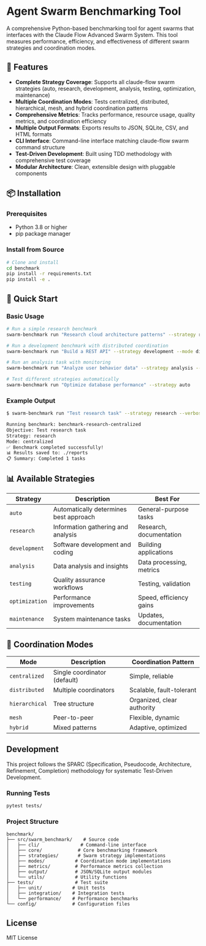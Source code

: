 # Agent Swarm Benchmarking Tool

A comprehensive Python-based benchmarking tool for agent swarms that interfaces with the Claude Flow Advanced Swarm System. This tool measures performance, efficiency, and effectiveness of different swarm strategies and coordination modes.

## 🚀 Features

- **Complete Strategy Coverage**: Supports all claude-flow swarm strategies (auto, research, development, analysis, testing, optimization, maintenance)
- **Multiple Coordination Modes**: Tests centralized, distributed, hierarchical, mesh, and hybrid coordination patterns
- **Comprehensive Metrics**: Tracks performance, resource usage, quality metrics, and coordination efficiency
- **Multiple Output Formats**: Exports results to JSON, SQLite, CSV, and HTML formats
- **CLI Interface**: Command-line interface matching claude-flow swarm command structure
- **Test-Driven Development**: Built using TDD methodology with comprehensive test coverage
- **Modular Architecture**: Clean, extensible design with pluggable components

## 📦 Installation

### Prerequisites
- Python 3.8 or higher
- pip package manager

### Install from Source
```bash
# Clone and install
cd benchmark
pip install -r requirements.txt
pip install -e .
```

## 🎯 Quick Start

### Basic Usage
```bash
# Run a simple research benchmark
swarm-benchmark run "Research cloud architecture patterns" --strategy research

# Run a development benchmark with distributed coordination
swarm-benchmark run "Build a REST API" --strategy development --mode distributed

# Run an analysis task with monitoring
swarm-benchmark run "Analyze user behavior data" --strategy analysis --monitor

# Test different strategies automatically
swarm-benchmark run "Optimize database performance" --strategy auto
```

### Example Output
```bash
$ swarm-benchmark run "Test research task" --strategy research --verbose

Running benchmark: benchmark-research-centralized
Objective: Test research task
Strategy: research
Mode: centralized
✅ Benchmark completed successfully!
📊 Results saved to: ./reports
📋 Summary: Completed 1 tasks
```

## 📊 Available Strategies

| Strategy | Description | Best For |
|----------|-------------|----------|
| `auto` | Automatically determines best approach | General-purpose tasks |
| `research` | Information gathering and analysis | Research, documentation |
| `development` | Software development and coding | Building applications |
| `analysis` | Data analysis and insights | Data processing, metrics |
| `testing` | Quality assurance workflows | Testing, validation |
| `optimization` | Performance improvements | Speed, efficiency gains |
| `maintenance` | System maintenance tasks | Updates, documentation |

## 🔗 Coordination Modes

| Mode | Description | Coordination Pattern |
|------|-------------|---------------------|
| `centralized` | Single coordinator (default) | Simple, reliable |
| `distributed` | Multiple coordinators | Scalable, fault-tolerant |
| `hierarchical` | Tree structure | Organized, clear authority |
| `mesh` | Peer-to-peer | Flexible, dynamic |
| `hybrid` | Mixed patterns | Adaptive, optimized |

## Development

This project follows the SPARC (Specification, Pseudocode, Architecture, Refinement, Completion) methodology for systematic Test-Driven Development.

### Running Tests

```bash
pytest tests/
```

### Project Structure

```
benchmark/
├── src/swarm_benchmark/    # Source code
│   ├── cli/               # Command-line interface
│   ├── core/             # Core benchmarking framework
│   ├── strategies/       # Swarm strategy implementations
│   ├── modes/           # Coordination mode implementations
│   ├── metrics/         # Performance metrics collection
│   ├── output/          # JSON/SQLite output modules
│   └── utils/           # Utility functions
├── tests/               # Test suite
│   ├── unit/           # Unit tests
│   ├── integration/    # Integration tests
│   └── performance/    # Performance benchmarks
└── config/             # Configuration files
```

## License

MIT License
